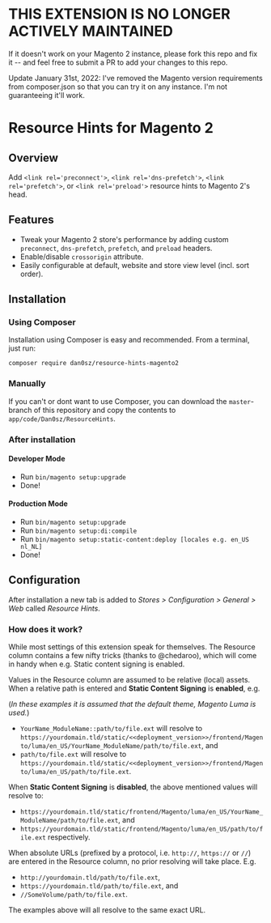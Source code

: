 # THIS EXTENSION IS NO LONGER ACTIVELY MAINTAINED

If it doesn't work on your Magento 2 instance, please fork this repo and fix it -- and feel free to submit a PR to add your changes to this repo.

Update January 31st, 2022: I've removed the Magento version requirements from composer.json so that you can try it on any instance. I'm not guaranteeing it'll work.

# Resource Hints for Magento 2

## Overview

Add `<link rel='preconnect'>`, `<link rel='dns-prefetch'>`, `<link rel='prefetch'>`,  or `<link rel='preload'>` resource hints to Magento 2's head.

## Features

- Tweak your Magento 2 store's performance by adding custom `preconnect`, `dns-prefetch`, `prefetch`, and `preload` headers.
- Enable/disable `crossorigin` attribute.
- Easily configurable at default, website and store view level (incl. sort order).

## Installation

### Using Composer

Installation using Composer is easy and recommended. From a terminal, just run:

`composer require dan0sz/resource-hints-magento2`

### Manually

If you can't or dont want to use Composer, you can download the `master`-branch of this repository and copy the contents to `app/code/Dan0sz/ResourceHints`.

### After installation

#### Developer Mode

- Run `bin/magento setup:upgrade`
- Done!

#### Production Mode

- Run `bin/magento setup:upgrade`
- Run `bin/magento setup:di:compile`
- Run `bin/magento setup:static-content:deploy [locales e.g. en_US nl_NL]`
- Done!

## Configuration

After installation a new tab is added to *Stores > Configuration > General > Web* called *Resource Hints*.

### How does it work?

While most settings of this extension speak for themselves. The Resource column contains a few nifty tricks (thanks to @chedaroo), which will come in handy when e.g. Static content signing is enabled. 

Values in the Resource column are assumed to be relative (local) assets. When a relative path is entered and **Static Content Signing** is **enabled**, e.g. 

(*In these examples it is assumed that the default theme, Magento Luma is used.*)

- `YourName_ModuleName::path/to/file.ext` will resolve to `https://yourdomain.tld/static/<<deployment_version>>/frontend/Magento/luma/en_US/YourName_ModuleName/path/to/file.ext`, and
- `path/to/file.ext` will resolve to `https://yourdomain.tld/static/<<deployment_version>>/frontend/Magento/luma/en_US/path/to/file.ext`.

When **Static Content Signing** is **disabled**, the above mentioned values will resolve to:

- `https://yourdomain.tld/static/frontend/Magento/luma/en_US/YourName_ModuleName/path/to/file.ext`, and
- `https://yourdomain.tld/static/frontend/Magento/luma/en_US/path/to/file.ext` respectively.

When absolute URLs (prefixed by a protocol, i.e. `http://`, `https://` or `//`) are entered in the Resource column, no prior resolving will take place. E.g.

- `http://yourdomain.tld/path/to/file.ext`,
- `https://yourdomain.tld/path/to/file.ext`, and
- `//SomeVolume/path/to/file.ext`.

The examples above will all resolve to the same exact URL.
